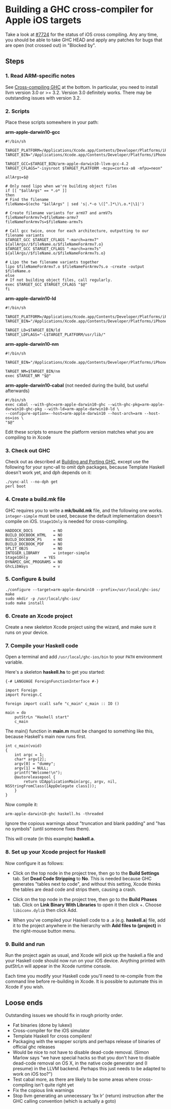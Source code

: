 # Building a GHC cross-compiler for Apple iOS targets


Take a look at [\#7724](https://gitlab.haskell.org//ghc/ghc/issues/7724) for the status of iOS cross compiling. Any any time, you should be able to take GHC HEAD and apply any patches for bugs that are open (not crossed out) in "Blocked by".

## Steps

### 1. Read ARM-specific notes


See [Cross-compiling GHC](building/cross-compiling) at the bottom. In particular, you need to install llvm version 3.0 or \>= 3.2. Version 3.0 definitely works. There may be outstanding issues with version 3.2.

### 2. Scripts


Place these scripts somewhere in your path:

**arm-apple-darwin10-gcc**

```wiki
#!/bin/sh

TARGET_PLATFORM=/Applications/Xcode.app/Contents/Developer/Platforms/iPhoneOS.platform/Developer/SDKs/iPhoneOS6.1.sdk
TARGET_BIN="/Applications/Xcode.app/Contents/Developer/Platforms/iPhoneOS.platform/Developer/usr/bin"

TARGET_GCC=$TARGET_BIN/arm-apple-darwin10-llvm-gcc-4.2
TARGET_CFLAGS="-isysroot $TARGET_PLATFORM -mcpu=cortex-a8 -mfpu=neon"

allArgs=$@

# Only need lipo when we're building object files
if [[ "$allArgs" == *.o* ]]
then
# Find the filename 
fileName=$(echo "$allArgs" | sed 's|.*-o \([^.]*\)\.o.*|\1|')

# Create filename variants for armV7 and armV7s
fileNameForArmv7=$fileName-armv7
fileNameForArmv7s=$fileName-armv7s

# Call gcc twice, once for each architecture, outputting to our filename variants
$TARGET_GCC $TARGET_CFLAGS "-march=armv7" ${allArgs//$fileName.o/$fileNameForArmv7.o}
$TARGET_GCC $TARGET_CFLAGS "-march=armv7s" ${allArgs//$fileName.o/$fileNameForArmv7s.o}

# Lipo the two filename variants together
lipo $fileNameForArmv7.o $fileNameForArmv7s.o -create -output $fileName.o
else
# If not building object files, call regularly.
exec $TARGET_GCC $TARGET_CFLAGS "$@"
fi
```

**arm-apple-darwin10-ld**

```wiki
#!/bin/sh

TARGET_PLATFORM=/Applications/Xcode.app/Contents/Developer/Platforms/iPhoneOS.platform/Developer/SDKs/iPhoneOS6.1.sdk
TARGET_BIN="/Applications/Xcode.app/Contents/Developer/Platforms/iPhoneOS.platform/Developer/usr/bin"

TARGET_LD=$TARGET_BIN/ld
TARGET_LDFLAGS="-L$TARGET_PLATFORM/usr/lib/"
```

**arm-apple-darwin10-nm**

```wiki
#!/bin/sh

TARGET_BIN="/Applications/Xcode.app/Contents/Developer/Platforms/iPhoneOS.platform/Developer/usr/bin"

TARGET_NM=$TARGET_BIN/nm
exec $TARGET_NM "$@"
```

**arm-apple-darwin10-cabal** (not needed during the build, but useful afterwards)

```wiki
#!/bin/sh
exec cabal --with-ghc=arm-apple-darwin10-ghc --with-ghc-pkg=arm-apple-darwin10-ghc-pkg --with-ld=arm-apple-darwin10-ld \
--configure-option=--host=arm-apple-darwin10 --host-arch=arm --host-os=ios \
"$@"
```


Edit these scripts to ensure the platform version matches what you are compiling to in Xcode

### 3. Check out GHC


Check out as described at [Building and Porting GHC](building), except use the following for your sync-all to omit dph packages, because Template Haskell doesn't work yet, and dph depends on it:

```wiki
./sync-all --no-dph get
perl boot
```

### 4. Create a build.mk file


GHC requires you to write a **mk/build.mk** file, and the following one works. `integer-simple` must be used, because the default implementation doesn't compile on iOS. `Stage1Only` is needed for cross-compiling.

```wiki
HADDOCK_DOCS         = NO
BUILD_DOCBOOK_HTML   = NO
BUILD_DOCBOOK_PS     = NO
BUILD_DOCBOOK_PDF    = NO
SPLIT_OBJS           = NO
INTEGER_LIBRARY      = integer-simple
Stage1Only 	     = YES
DYNAMIC_GHC_PROGRAMS = NO
GhcLibWays           = v
```

### 5. Configure & build

```wiki
./configure --target=arm-apple-darwin10 --prefix=/usr/local/ghc-ios/
make
sudo mkdir -p /usr/local/ghc-ios/
sudo make install
```

### 6. Create an Xcode project


Create a new skeleton Xcode project using the wizard, and make sure it runs on your device.

### 7. Compile your Haskell code


Open a terminal and add `/usr/local/ghc-ios/bin` to your `PATH` environment variable.


Here's a skeleton **haskell.hs** to get you started:

```wiki
{-# LANGUAGE ForeignFunctionInterface #-}

import Foreign
import Foreign.C

foreign import ccall safe "c_main" c_main :: IO ()

main = do
    putStrLn "Haskell start"
    c_main
```


The main() function in **main.m** must be changed to something like this, because Haskell's main now runs first.

```wiki
int c_main(void)
{
    int argc = 1;
    char* argv[2];
    argv[0] = "dummy";
    argv[1] = NULL;		
    printf("Welcome!\n");
    @autoreleasepool {
        return UIApplicationMain(argc, argv, nil, NSStringFromClass([AppDelegate class]));
    }
}
```


Now compile it:

```wiki
arm-apple-darwin10-ghc haskell.hs -threaded
```


Ignore the copious warnings about "truncation and blank padding" and "has no symbols" (until someone fixes them).


This will create (in this example) **haskell.a**.

### 8. Set up your Xcode project for Haskell


Now configure it as follows:

- Click on the top node in the project tree, then go to the **Build Settings** tab. Set **Dead Code Stripping** to **No**. This is needed because GHC generates "tables next to code", and without this setting, Xcode thinks the tables are dead code and strips them, causing a crash.

- Click on the top node in the project tree, then go to the **Build Phases** tab. Click on **Link Binary With Libraries** to open it then click +. Choose `libiconv.dylib` then click Add.

- When you've compiled your Haskell code to a .a (e.g. **haskell.a**) file, add it to the project anywhere in the hierarchy with **Add files to (project)** in the right-mouse button menu.

### 9. Build and run


Run the project again as usual, and Xcode will pick up the haskell.a file and your Haskell code should now run on your iOS device. Anything printed with putStrLn will appear in the Xcode runtime console.


Each time you modify your Haskell code you'll need to re-compile from the command line before re-building in Xcode. It is possible to automate this in Xcode if you wish.

## Loose ends


Outstanding issues we should fix in rough priority order.

- Fat binaries (done by lukexi)
- Cross-compiler for the iOS simulator
- Template Haskell for cross compilers!
- Packaging with the wrapper scripts and perhaps release of binaries of official ghc releases
- Would be nice to not have to disable dead-code removal. (Simon Marlow says "we have special hacks so that you don't have to disable dead-code removal on OS X, in the native code generator and (I presume) in the LLVM backend. Perhaps this just needs to be adapted to work on iOS too?")
- Test cabal more, as there are likely to be some areas where cross-compiling isn't quite right yet
- Fix the copious link warnings
- Stop llvm generating an unnecessary 'bx lr' (return) instruction after the GHC calling convention (which is actually a goto)
